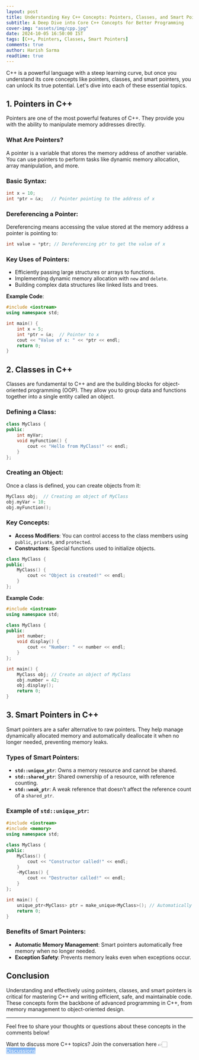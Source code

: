 ```yaml
---
layout: post
title: Understanding Key C++ Concepts: Pointers, Classes, and Smart Pointers
subtitle: A Deep Dive into Core C++ Concepts for Better Programming
cover-img: "assets/img/cpp.jpg"
date: 2024-10-05 16:50:00 IST
tags: [C++, Pointers, Classes, Smart Pointers]
comments: true
author: Harish Sarma
readtime: true
---
```


C++ is a powerful language with a steep learning curve, but once you understand its core concepts like pointers, classes, and smart pointers, you can unlock its true potential. Let's dive into each of these essential topics.

## **1. Pointers in C++**

Pointers are one of the most powerful features of C++. They provide you with the ability to manipulate memory addresses directly.

### **What Are Pointers?**
A pointer is a variable that stores the memory address of another variable. You can use pointers to perform tasks like dynamic memory allocation, array manipulation, and more.

### **Basic Syntax**:
```cpp
int x = 10;  
int *ptr = &x;   // Pointer pointing to the address of x
```

### **Dereferencing a Pointer**:
Dereferencing means accessing the value stored at the memory address a pointer is pointing to:
```cpp
int value = *ptr; // Dereferencing ptr to get the value of x
```

### **Key Uses of Pointers**:
- Efficiently passing large structures or arrays to functions.
- Implementing dynamic memory allocation with `new` and `delete`.
- Building complex data structures like linked lists and trees.

**Example Code**:
```cpp
#include <iostream>
using namespace std;

int main() {
    int x = 5;
    int *ptr = &x;  // Pointer to x
    cout << "Value of x: " << *ptr << endl;
    return 0;
}
```

## **2. Classes in C++**

Classes are fundamental to C++ and are the building blocks for object-oriented programming (OOP). They allow you to group data and functions together into a single entity called an object.

### **Defining a Class**:
```cpp
class MyClass {
public:
    int myVar;
    void myFunction() {
        cout << "Hello from MyClass!" << endl;
    }
};
```

### **Creating an Object**:
Once a class is defined, you can create objects from it:
```cpp
MyClass obj;  // Creating an object of MyClass
obj.myVar = 10;
obj.myFunction();
```

### **Key Concepts**:
- **Access Modifiers**: You can control access to the class members using `public`, `private`, and `protected`.
- **Constructors**: Special functions used to initialize objects.
```cpp
class MyClass {
public:
    MyClass() {
        cout << "Object is created!" << endl;
    }
};
```

**Example Code**:
```cpp
#include <iostream>
using namespace std;

class MyClass {
public:
    int number;
    void display() {
        cout << "Number: " << number << endl;
    }
};

int main() {
    MyClass obj; // Create an object of MyClass
    obj.number = 42;
    obj.display();
    return 0;
}
```

## **3. Smart Pointers in C++**

Smart pointers are a safer alternative to raw pointers. They help manage dynamically allocated memory and automatically deallocate it when no longer needed, preventing memory leaks.

### **Types of Smart Pointers**:
- **`std::unique_ptr`**: Owns a memory resource and cannot be shared.
- **`std::shared_ptr`**: Shared ownership of a resource, with reference counting.
- **`std::weak_ptr`**: A weak reference that doesn’t affect the reference count of a `shared_ptr`.

### **Example of `std::unique_ptr`**:
```cpp
#include <iostream>
#include <memory>
using namespace std;

class MyClass {
public:
    MyClass() {
        cout << "Constructor called!" << endl;
    }
    ~MyClass() {
        cout << "Destructor called!" << endl;
    }
};

int main() {
    unique_ptr<MyClass> ptr = make_unique<MyClass>(); // Automatically deallocates
    return 0;
}
```

### **Benefits of Smart Pointers**:
- **Automatic Memory Management**: Smart pointers automatically free memory when no longer needed.
- **Exception Safety**: Prevents memory leaks even when exceptions occur.

## **Conclusion**

Understanding and effectively using pointers, classes, and smart pointers is critical for mastering C++ and writing efficient, safe, and maintainable code. These concepts form the backbone of advanced programming in C++, from memory management to object-oriented design.

---

Feel free to share your thoughts or questions about these concepts in the comments below!

<p>Want to discuss more C++ topics? Join the conversation here 👉🏻 <a href="https://github.com/harishsarmav/harishsarma_v/discussions" class="btn" style="color: white; background-color: #82B5F3;">Discussions</a></p>